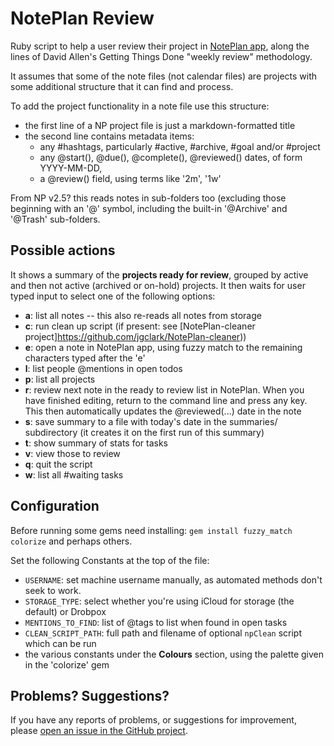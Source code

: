 # NotePlan Review
Ruby script to help a user review their project in [NotePlan app](https://noteplan.co/), along the lines of David Allen's Getting Things Done "weekly review" methodology.

It assumes that some of the note files (not calendar files) are projects with some additional structure that it can find and process.

To add the project functionality in a note file use this structure:
- the first line of a NP project file is just a markdown-formatted title
- the second line contains metadata items:
  - any #hashtags, particularly #active, #archive, #goal and/or #project
  - any @start(), @due(), @complete(), @reviewed() dates, of form YYYY-MM-DD,
  - a @review() field, using terms like '2m', '1w'

From NP v2.5? this reads notes in sub-folders too (excluding those beginning with an '@' symbol, including the built-in '@Archive' and '@Trash' sub-folders.

## Possible actions
It shows a summary of the **projects ready for review**, grouped by active and then not active (archived or on-hold) projects. It then waits for user typed input to select one of the following options:

- **a**: list all notes -- this also re-reads all notes from storage
- **c**: run clean up script (if present: see [NotePlan-cleaner project]https://github.com/jgclark/NotePlan-cleaner))
- **e**: open a note in NotePlan app, using fuzzy match to the remaining characters typed after the 'e'
- **l**: list people @mentions in open todos
- **p**: list all projects
- **r**: review next note in the ready to review list in NotePlan. When you have finished editing, return to the command line and press any key. This then automatically updates the @reviewed(...) date in the note
- **s**: save summary to a file with today's date in the summaries/ subdirectory (it creates it on the first run of this summary)
- **t**: show summary of stats for tasks
- **v**: view those to review
- **q**: quit the script
- **w**: list all #waiting tasks

## Configuration
Before running some gems need installing: `gem install fuzzy_match colorize` and perhaps others.

Set the following Constants at the top of the file:
- <code>USERNAME</code></code>: set machine username manually, as automated methods don't seek to work.
- <code>STORAGE_TYPE</code>: select whether you're using iCloud for storage (the default) or Drobpox
- <code>MENTIONS_TO_FIND</code>: list of @tags to list when found in open tasks
- <code>CLEAN_SCRIPT_PATH</code>: full path and filename of optional <code>npClean</code> script which can be run
- the various constants under the **Colours** section, using the palette given in the 'colorize' gem

## Problems? Suggestions?
If you have any reports of problems, or suggestions for improvement, please [open an issue in the GitHub project](https://github.com/jgclark/NotePlan-review/issues).
